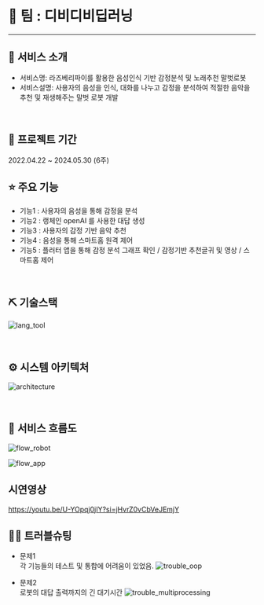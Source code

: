 # 📎 팀 : 디비디비딥러닝


---
## 👀 서비스 소개
* 서비스명:  라즈베리파이를 활용한 음성인식 기반 감정분석 및 노래추천 말벗로봇
* 서비스설명: 사용자의 음성을 인식, 대화를 나누고 감정을 분석하여 적절한 음악을 추천 및 재생해주는 말벗 로봇 개발
<br>

## 📅 프로젝트 기간
2022.04.22 ~ 2024.05.30 (6주)
<br>

## ⭐ 주요 기능
* 기능1 : 사용자의 음성을 통해 감정을 분석
* 기능2 : 랭체인 openAI 를 사용한 대답 생성
* 기능3 : 사용자의 감정 기반 음악 추천
* 기능4 : 음성을 통해 스마트홈 원격 제어
* 기능5 : 플러터 앱을 통해 감정 분석 그래프 확인 / 감정기반 추천글귀 및 영상 / 스마트홈 제어

<br>

## ⛏ 기술스택
![lang_tool](https://github.com/2024-SMHRD-IS-IOT-2/dbdbDeep/assets/11593416/9e45909b-73d8-42e6-9ed4-f6546818fd93)


<br>

## ⚙ 시스템 아키텍처

![architecture](https://github.com/2024-SMHRD-IS-IOT-2/dbdbDeep/assets/11593416/1ee06d14-62b3-425f-8cd2-4ba1888b7213)

<br>

## 📌 서비스 흐름도

![flow_robot](https://github.com/2024-SMHRD-IS-IOT-2/dbdbDeep/assets/11593416/ef297eb8-8a1f-47ca-b63d-93982d247aed)


![flow_app](https://github.com/2024-SMHRD-IS-IOT-2/dbdbDeep/assets/11593416/c841df98-d2bd-4502-a28d-ee86c6db0af2)


## 시연영상
https://youtu.be/U-YOpqj0jIY?si=jHvrZ0vCbVeJEmjY




## 🤾‍♂️ 트러블슈팅
  
* 문제1<br>
  각 기능들의 테스트 및 통합에 어려움이 있었음.
![trouble_oop](https://github.com/2024-SMHRD-IS-IOT-2/dbdbDeep/assets/11593416/6d651185-f61d-41ab-bdab-2ead6b0c7877)

 
* 문제2<br>
  로봇의 대답 출력까지의 긴 대기시간
![trouble_multiprocessing](https://github.com/2024-SMHRD-IS-IOT-2/dbdbDeep/assets/11593416/7613be3c-401a-4c05-bd1c-565d8b0e17af)

